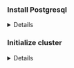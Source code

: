 ### Install Postgresql
<details>
 
Check web page https://www.postgresql.org/download/ in case of different OS (Rocky Linux 8, Postgresql 10)  
>sudo dnf update  
>sudo dnf install postgresql-server  
</details>  

### Initialize cluster  
<details>

Make sure that SELinux is inactive
>vim /etc/selinux/config  
>SELINUX=disabled

Create new directories:
>mkdir */home/data*  

Change ownership and permits
>sudo chown postgres */home/data*  
>sudo chmod 700  

Need to start new cluster with user postgres (without postgres, the owner of the files are going to be of the user you actually are using).  
>su postgres -c 'initdb -D */home/data*' 
 
Need to modify configure file for service
>sudo vim /usr/lib/systemd/system/postgresql.service  

Change setings in Environment (line 30 aprox)
>Environment=PGDATA=*/home/parent/data*  

Save and reload service
>systemctl daemon-reload
  
Start postgres  
 >systenctl start postgresql
</details>
